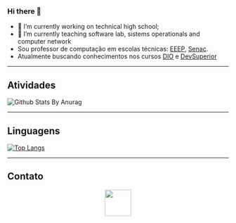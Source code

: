 ### Hi there 👋

- 🔭 I’m currently working on technical high school;
- 🌱 I’m currently teaching software lab, sistems operationals and computer network
- Sou professor de computação em escolas técnicas: [EEEP](https://aulas.jocile.com/), [Senac](https://senac.jocile.com/).
- Atualmente buscando conhecimentos nos cursos [DIO](https://www.dio.me/) e [DevSuperior](https://devsuperior.com.br/)

---

## Atividades

![Github Stats By Anurag](https://github-readme-stats.vercel.app/api?username=jocile&show_icons=true&theme=cobalt&hide=contribs)

---

## Linguagens

[![Top Langs](https://github-readme-stats.vercel.app/api/top-langs/?username=jocile&layout=compact)](https://github.com/anuraghazra/github-readme-stats)

---

## Contato

<div align="center">
  <a href="https://www.linkedin.com/in/jocil%C3%A9-serra-56298838/">
    <img src="https://cdn.jsdelivr.net/gh/devicons/devicon/icons/linkedin/linkedin-original.svg" heigth="50" width="60">
  </a>
</div>

<!--
**jocile/jocile** is a ✨ _special_ ✨ repository because its `README.md` (this file) appears on your GitHub profile.
<details>
  <summary> <b> Things to know about me! (saiba mais sobre mim) </b> <i>(click to expand!)</i> </summary>


Here are some ideas to get you started:

- 🔭 I’m currently working on ...
- 🌱 I’m currently learning ...
- 👯 I’m looking to collaborate on ...
- 🤔 I’m looking for help with ...
- 💬 Ask me about ...
- 📫 How to reach me: ...
- 😄 Pronouns: ...
- ⚡ Fun fact: ...

</details>

template from: https://raw.githubusercontent.com/kautukkundan/Awesome-Profile-README-templates/master/dynamic-realtime/quadrified.md

-->
